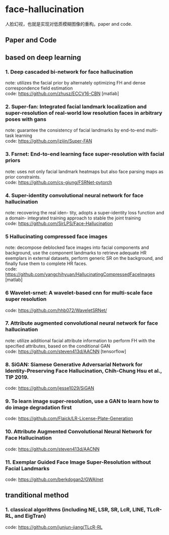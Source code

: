 # face-hallucination

人脸幻视，也就是实现对低质模糊图像的重构。paper and code.

## Paper and Code
## based on deep learning 
### 1. Deep cascaded bi-network for face hallucination
note: utilizes the facial prior by alternately optimizing FH and dense correspondence field estimation <br>
code: https://github.com/zhusz/ECCV16-CBN [matlab]

### 2. Super-fan: Integrated facial landmark localization and super-resolution of real-world low resolution faces in arbitrary poses with gans
note: guarantee the consistency of facial landmarks by end-to-end multi-task learning <br> 
code: https://github.com/jzijin/Super-FAN

### 3. Fsrnet: End-to-end learning face super-resolution with facial priors
note: uses not only facial landmark heatmaps but also face parsing maps as prior constraints. <br>
code: https://github.com/cs-giung/FSRNet-pytorch

### 4. Super-identity convolutional neural network for face hallucination
note: recovering the real iden- tity, adopts a super-identity loss function and a domain- integrated training approach to stable the joint training <br>
code: https://github.com/SirLPS/Face-Hallucination

### 5 Hallucinating compressed face images
note: decompose deblocked face images into facial components and background, use the component landmarks to retrieve adequate HR exemplars in external datasets, perform generic SR on the background, and finally fuse them to complete HR faces. <br>
code: https://github.com/yangchihyuan/HallucinatingCompressedFaceImages [matlab]

### 6 Wavelet-srnet: A wavelet-based cnn for multi-scale face super resolution
code: https://github.com/hhb072/WaveletSRNet/


### 7. Attribute augmented convolutional neural network for face hallucination
note: utilize additional facial attribute information to perform FH with the specified attributes, based on the conditional GAN <br>
code: https://github.com/steven413d/AACNN [tensorflow]

### 8. SiGAN: Siamese Generative Adversarial Network for Identity-Preserving Face Hallucination, Chih-Chung Hsu et al., TIP 2019.
code: https://github.com/jesse1029/SiGAN

### 9. To learn image super-resolution, use a GAN to learn how to do image degradation first
code: https://github.com/Flaick/LR-License-Plate-Generation

### 10. Attribute Augmented Convolutional Neural Network for Face Hallucination
code: https://github.com/steven413d/AACNN

### 11. Exemplar Guided Face Image Super-Resolution without Facial Landmarks
code: https://github.com/berkdogan2/GWAInet




## tranditional method
### 1. classical algorithms (including NE, LSR, SR, LcR, LINE, TLcR-RL, and EigTran) 
code: https://github.com/junjun-jiang/TLcR-RL






